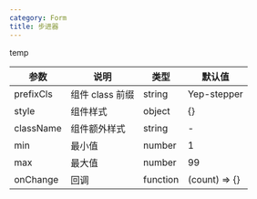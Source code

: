 ```yaml
---
category: Form
title: 步进器
---
```


temp

<DEMO>

| 参数      | 说明            | 类型     | 默认值        |
| --------- | --------------- | -------- | ------------- |
| prefixCls | 组件 class 前缀 | string   | Yep-stepper   |
| style     | 组件样式        | object   | {}            |
| className | 组件额外样式    | string   | -             |
| min       | 最小值          | number   | 1             |
| max       | 最大值          | number   | 99            |
| onChange  | 回调            | function | (count) => {} |
